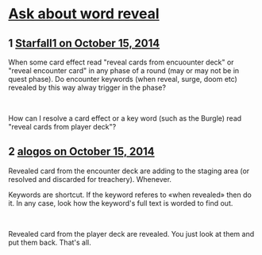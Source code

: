 # [Ask about word reveal](https://community.fantasyflightgames.com/topic/124927-ask-about-word-reveal/)

## 1 [Starfall1 on October 15, 2014](https://community.fantasyflightgames.com/topic/124927-ask-about-word-reveal/?do=findComment&comment=1300580)

When some card effect read "reveal cards from encuounter deck" or "reveal encounter card" in any phase of a round (may or may not be in quest phase). Do encounter keywords (when reveal, surge, doom etc) revealed by this way alway trigger in the phase?

 

How can I resolve a card effect or a key word (such as the Burgle) read "reveal cards from player deck"?

## 2 [alogos on October 15, 2014](https://community.fantasyflightgames.com/topic/124927-ask-about-word-reveal/?do=findComment&comment=1300604)

Revealed card from the encounter deck are adding to the staging area (or resolved and discarded for treachery). Whenever.

Keywords are shortcut. If the keyword referes to «when revealed» then do it. In any case, look how the keyword's full text is worded to find out.

 

Revealed card from the player deck are revealed. You just look at them and put them back. That's all.

